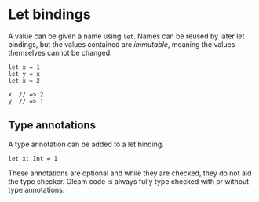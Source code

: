 # Let bindings

A value can be given a name using `let`. Names can be reused by later let
bindings, but the values contained are _immutable_, meaning the values
themselves cannot be changed.

```gleam
let x = 1
let y = x
let x = 2

x  // => 2
y  // => 1
```

## Type annotations

A type annotation can be added to a let binding.

```gleam
let x: Int = 1
```

These annotations are optional and while they are checked, they do not aid the
type checker. Gleam code is always fully type checked with or without type
annotations.
